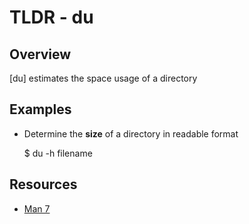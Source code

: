 TLDR - du
==========

Overview
--------

[du] estimates the space usage of a directory

Examples
--------

- Determine the **size** of a directory in readable format

	$ du -h filename

Resources
---------

- [Man 7](http://man7.org/linux/man-pages/man1/du.1.html)